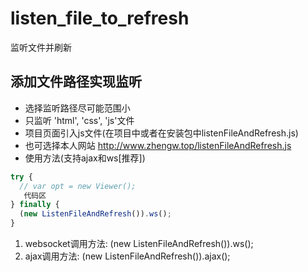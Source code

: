 # listen_file_to_refresh

监听文件并刷新

## 添加文件路径实现监听

- 选择监听路径尽可能范围小
- 只监听 'html', 'css', 'js'文件
- 项目页面引入js文件(在项目中或者在安装包中listenFileAndRefresh.js)
- 也可选择本人网站 http://www.zhengw.top/listenFileAndRefresh.js
- 使用方法(支持ajax和ws[推荐])

```js
try {
  // var opt = new Viewer();
   代码区
} finally {
  (new ListenFileAndRefresh()).ws();
}
```

1. websocket调用方法: (new ListenFileAndRefresh()).ws();
2. ajax调用方法: (new ListenFileAndRefresh()).ajax();
